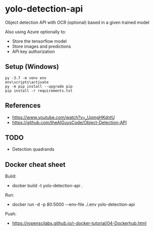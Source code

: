 # yolo-detection-api

Object detection API with OCR (optional) based in a given trained model

Also using Azure optionally to:
 * Store the tensorflow model
 * Store images and predictions
 * API key authorization

## Setup (Windows)

```console
py -3.7 -m venv env
env\scripts\activate
py -m pip install --upgrade pip
pip install -r requirements.txt
```
## References

 * https://www.youtube.com/watch?v=_UqmgHKdntU
 * https://github.com/theAIGuysCode/Object-Detection-API
 
## TODO

 * Detection quadrands

## Docker cheat sheet

Build:
 * docker build -t yolo-detection-api .

Run:
 * docker run -d -p 80:5000 --env-file ./.env yolo-detection-api

Push:
 * https://ropenscilabs.github.io/r-docker-tutorial/04-Dockerhub.html
 
